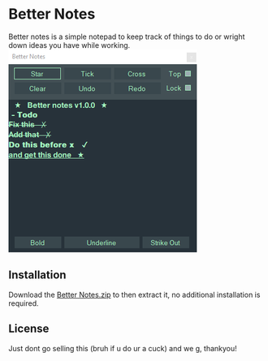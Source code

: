 # Better Notes

Better notes is a simple notepad to keep track of things to do or wright down ideas you have while working.
![img](https://raw.githubusercontent.com/Michaeljsg05/michaeljsg05.github.io/master/img/Betternotesv1.0.PNG)

## Installation

Download the [Better Notes.zip](https://github.com/Michaeljsg05/BetterNotes/raw/master/Better%20Notes%201.0.1.rar) to then extract it, no additional installation is required.

## License
Just dont go selling this (bruh if u do ur a cuck) and we g, thankyou!
